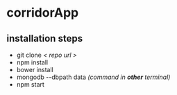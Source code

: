 # corridorApp

##  installation steps

- git clone *< repo url >*
- npm install
- bower install
- mongodb --dbpath data *(command in **other** terminal)*
- npm start
